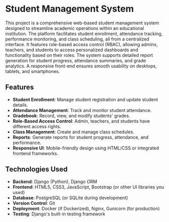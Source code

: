 

# **Student Management System**

This project is a comprehensive web-based student management system designed to streamline academic operations within an educational institution. The platform facilitates student enrollment, attendance tracking, performance monitoring, and class scheduling, all from a centralized interface. It features role-based access control (RBAC), allowing admins, teachers, and students to access personalized dashboards and functionality based on their roles. The system supports detailed report generation for student progress, attendance summaries, and grade analytics. A responsive front-end ensures smooth usability on desktops, tablets, and smartphones.


## **Features**
- **Student Enrollment**: Manage student registration and update student details.
- **Attendance Management**: Track and monitor student attendance.
- **Gradebook**: Record, view, and modify students' grades.
- **Role-Based Access Control**: Admin, teachers, and students have different access rights.
- **Class Management**: Create and manage class schedules.
- **Reports**: Generate reports for student progress, attendance, and performance.
- **Responsive UI**: Mobile-friendly design using HTML/CSS or integrated frontend frameworks.

## **Technologies Used**
- **Backend**: Django (Python), Django ORM
- **Frontend**: HTML5, CSS3, JavaScript, Bootstrap (or other UI libraries you used)
- **Database**: PostgreSQL (or SQLite during development)
- **Version Control**: Git
- **Deployment**: Docker (if Dockerized), Nginx, Gunicorn (for production)
- **Testing**: Django's built-in testing framework



